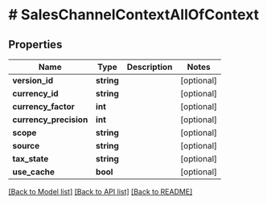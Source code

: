 # # SalesChannelContextAllOfContext

## Properties

Name | Type | Description | Notes
------------ | ------------- | ------------- | -------------
**version_id** | **string** |  | [optional]
**currency_id** | **string** |  | [optional]
**currency_factor** | **int** |  | [optional]
**currency_precision** | **int** |  | [optional]
**scope** | **string** |  | [optional]
**source** | **string** |  | [optional]
**tax_state** | **string** |  | [optional]
**use_cache** | **bool** |  | [optional]

[[Back to Model list]](../../README.md#models) [[Back to API list]](../../README.md#endpoints) [[Back to README]](../../README.md)
